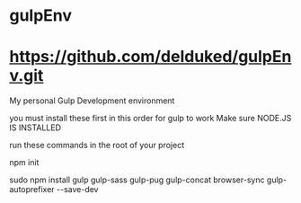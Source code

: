 # gulpEnv
# https://github.com/delduked/gulpEnv.git
My personal Gulp Development environment

you must install these first in this order for gulp to work
Make sure NODE.JS IS INSTALLED

run these commands in the root of your project

npm init

sudo npm install gulp gulp-sass gulp-pug gulp-concat browser-sync gulp-autoprefixer --save-dev
